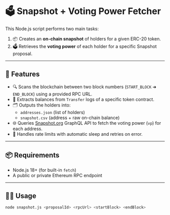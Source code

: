 # 🗳 Snapshot + Voting Power Fetcher

This Node.js script performs two main tasks:

1. 📦 Creates an **on-chain snapshot** of holders for a given ERC-20 token.
2. 🗳 Retrieves the **voting power** of each holder for a specific Snapshot proposal.

---

## 🚀 Features

- 🔍 Scans the blockchain between two block numbers (`START_BLOCK` ➜ `END_BLOCK`) using a provided RPC URL.
- 🧾 Extracts balances from `Transfer` logs of a specific token contract.
- 🗂 Outputs the holders into:
  - `addresses.json` (list of holders)
  - `snapshot.csv` (address + raw on-chain balance)
- 🌐 Queries [Snapshot.org](https://snapshot.org) GraphQL API to fetch the voting power (`vp`) for each address.
- 🔁 Handles rate limits with automatic sleep and retries on error.

---

## 📦 Requirements

- Node.js 18+ (for built-in `fetch`)
- A public or private Ethereum RPC endpoint

---

## 🧑‍💻 Usage

```bash
node snapshot.js <proposalId> <rpcUrl> <startBlock> <endBlock>
